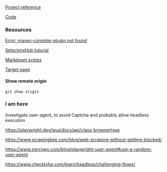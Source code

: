 
[Project reference](https://www.youtube.com/watch?v=DyiZnpdDTM4)

[Code](https://github.com/PramodDutta/PlaywrightJavaPOM)


### Resources ###
[Error: maven-compiler-plugin not found](https://stackoverflow.com/questions/60120587/maven-compiler-plugin-not-found)

[SelectorsHub tutorial](https://www.youtube.com/watch?v=Iqp0qh3Up44&list=PLmRg3gEG2XIZRnlY0x0yhBFJSHsdWcSuz&index=3)

[Markdown systax](https://www.markdownguide.org/basic-syntax/)

[Target page](https://app.vwo.com/#/login)

#### Show remote origin ####
```
git show origin
```

### I am here ###

Investigate user-agent, to avoid Captcha and probably allow headless execution

https://playwright.dev/java/docs/api/class-browsertype

https://www.scrapingbee.com/blog/web-scraping-without-getting-blocked/

https://www.zenrows.com/blog/playwright-user-agent#use-a-random-user-agent

https://www.checklyhq.com/learn/headless/challenging-flows/


